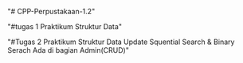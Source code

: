 "# CPP-Perpustakaan-1.2" 

"#tugas 1 Praktikum Struktur Data" 

"#Tugas 2 Praktikum Struktur Data
  Update Squential Search & Binary Serach
  Ada di bagian Admin(CRUD)"
